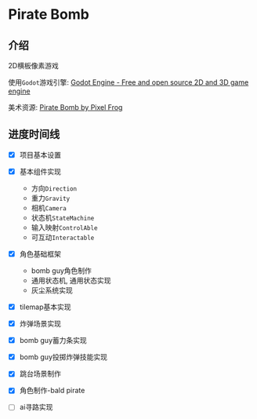 # Pirate Bomb

## 介绍

2D横板像素游戏

使用`Godot`游戏引擎: [Godot Engine - Free and open source 2D and 3D game engine](https://godotengine.org/)

美术资源: [Pirate Bomb by Pixel Frog](https://pixelfrog-assets.itch.io/pirate-bomb)



## 进度时间线

- [x] 项目基本设置

- [x] 基本组件实现

  - 方向`Direction`
  - 重力`Gravity`
  - 相机`Camera`
  - 状态机`StateMachine`
  - 输入映射`ControlAble`
  - 可互动`Interactable`

- [x] 角色基础框架

  - bomb guy角色制作
  - 通用状态机, 通用状态实现
  - 灰尘系统实现

- [x] tilemap基本实现

- [x] 炸弹场景实现

- [x] bomb guy蓄力条实现

- [x] bomb guy投掷炸弹技能实现

- [x] 跳台场景制作

- [x] 角色制作-bald pirate

- [ ] ai寻路实现

  
